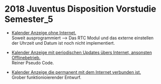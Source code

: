 # 2018 Juventus Disposition Vorstudie Semester_5

* [Kalender Anzeige ohne Internet.](collection_calendar_self_contained/)  
 Soweit ausprogrammiert --> Das RTC Modul und das externe einstellen der Uhrzeit und Datum ist noch nicht implementiert.  
 
* [Kalender Anzeige mit periodischen Updates übers Internet, ansonsten Offlinebetrieb.](collection_calendar_with_periodic_update_otherwise_offline)  
 Reiner Pseudo Code.  
 
* [Kalender Anzeige die permanent mit dem Internet verbunden ist.](collection_calender_with_internet_connection/)  
 Grober funktionioierender Entwurf.  
